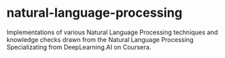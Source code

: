 # natural-language-processing
Implementations of various Natural Language Processing techniques and knowledge checks drawn from the Natural Language Processing Specializating from DeepLearning.AI on Coursera.
